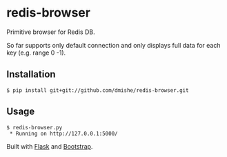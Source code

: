 # redis-browser

Primitive browser for Redis DB.

So far supports only default connection and only displays full data for each key (e.g. range 0 -1).

## Installation

    $ pip install git+git://github.com/dmishe/redis-browser.git
    
## Usage

    $ redis-browser.py 
     * Running on http://127.0.0.1:5000/

Built with [Flask](http://flask.pocoo.org/) and [Bootstrap](http://twitter.github.com/bootstrap/).

